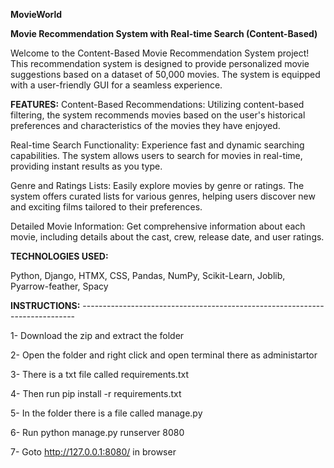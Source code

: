 **MovieWorld**

**Movie Recommendation System with Real-time Search (Content-Based)**

Welcome to the Content-Based Movie Recommendation System project! This recommendation system is designed to provide personalized movie suggestions based on a dataset of 50,000 movies. The system is equipped with a user-friendly GUI for a seamless experience.

**FEATURES:**
Content-Based Recommendations: Utilizing content-based filtering, the system recommends movies based on the user's historical preferences and characteristics of the movies they have enjoyed.

Real-time Search Functionality: Experience fast and dynamic searching capabilities. The system allows users to search for movies in real-time, providing instant results as you type.

Genre and Ratings Lists: Easily explore movies by genre or ratings. The system offers curated lists for various genres, helping users discover new and exciting films tailored to their preferences.

Detailed Movie Information: Get comprehensive information about each movie, including details about the cast, crew, release date, and user ratings.

**TECHNOLOGIES USED:**

Python, Django, HTMX, CSS, Pandas, NumPy, Scikit-Learn, Joblib, Pyarrow-feather, Spacy



**INSTRUCTIONS:** ----------------------------------------------------------------------------

1-  Download the zip and extract the folder

2-  Open the folder and right click and open terminal there as administartor

3-  There is a txt file called    requirements.txt

4-  Then run    pip install -r requirements.txt

5-  In the folder there is a file called    manage.py

6-  Run    python manage.py runserver 8080

7-  Goto    http://127.0.0.1:8080/   in browser
             
